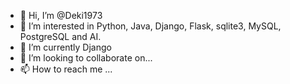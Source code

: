 - 👋 Hi, I’m @Deki1973
- 👀 I’m interested in Python, Java, Django, Flask, sqlite3, MySQL, PostgreSQL and AI.
- 🌱 I’m currently Django
- 💞️ I’m looking to collaborate on...
- 📫 How to reach me ...

<!---
Deki1973/Deki1973 is a ✨ special ✨ repository because its `README.md` (this file) appears on your GitHub profile.
You can click the Preview link to take a look at your changes.
--->
